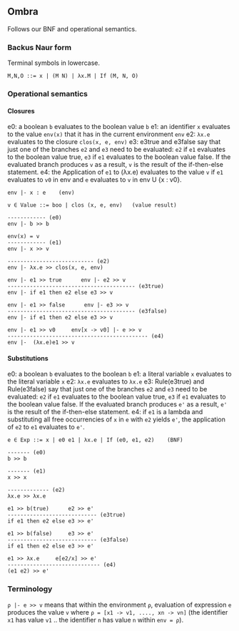 ## Ombra

Follows our BNF and operational semantics.

### Backus Naur form

Terminal symbols in lowercase.

```
M,N,O ::= x | (M N) | λx.M | If (M, N, O)
```

### Operational semantics

#### Closures

e0: a boolean `b` evaluates to the boolean value `b`
e1: an identifier `x` evaluates to the value `env(x)` that it has in the current environment `env`
e2: `λx.e` evaluates to the closure `clos(x, e, env)`
e3: e3true and e3false say that just one of the branches `e2` and `e3` need to be evaluated: `e2` if `e1` evaluates to the boolean value true, `e3` if `e1` evaluates to the boolean value false. If the evaluated branch produces `v` as a result, `v` is the result of the if-then-else statement.
e4: the Application of `e1` to (λx.e) evaluates to the value `v` if
`e1` evaluates to `v0` in env and `e` evaluates to `v` in env U {x : v0}.

```
env |- x : e    (env)

v ∈ Value ::= boo | clos (x, e, env)   (value result)

------------ (e0)
env |- b >> b

env(x) = v
------------ (e1)
env |- x >> v

--------------------------- (e2)
env |- λx.e >> clos(x, e, env)

env |- e1 >> true      env |- e2 >> v
---------------------------------------- (e3true)
env |- if e1 then e2 else e3 >> v 

env |- e1 >> false      env |- e3 >> v
---------------------------------------- (e3false)
env |- if e1 then e2 else e3 >> v 

env |- e1 >> v0     env[x -> v0] |- e >> v
-------------------------------------------- (e4)
env |-  (λx.e)e1 >> v
```

#### Substitutions

e0: a boolean `b` evaluates to the boolean `b`
e1: a literal variable `x` evaluates to the literal variable `x`
e2: `λx.e` evaluates to `λx.e`
e3: Rule(e3true) and Rule(e3false) say that just one of the branches `e2` and `e3` need to be evaluated: `e2` if `e1` evaluates to the boolean value true, `e3` if `e1` evaluates to the boolean value false. If the evaluated branch produces `e'` as a result, `e'` is the result of the if-then-else statement.
e4: if `e1` is a lambda and substituting all free occurrencies of 
`x` in `e` with `e2` yields `e'`, the application of `e2` to `e1` 
evaluates to `e'`.

```
e ∈ Exp ::= x | e0 e1 | λx.e | If (e0, e1, e2)    (BNF)

------- (e0)
b >> b

------- (e1)
x >> x

------------- (e2)
λx.e >> λx.e

e1 >> b(true)      e2 >> e'
---------------------------- (e3true)
if e1 then e2 else e3 >> e' 

e1 >> b(false)     e3 >> e'
---------------------------- (e3false)
if e1 then e2 else e3 >> e'

e1 >> λx.e     e[e2/x] >> e'
----------------------------- (e4)
(e1 e2) >> e'
```

### Terminology

`ρ |- e >> v` means that within the environment `ρ`, evaluation of expression `e` produces the value `v` where `ρ = [x1 -> v1, ...., xn -> vn]` (the identifier `x1` has value `v1` .. the identifier `n` has value `n` within `env = ρ`).